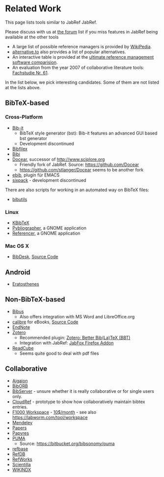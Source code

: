 # Related Work

This page lists tools similar to JabRef JabRef.

Please discuss with us at [the forum](http://discourse.jabref.org/) list if you miss features in JabRef being available at the other tools

* A large list of possible reference managers is provided by [WikiPedia](https://en.wikipedia.org/wiki/Comparison_of_reference_management_software).
* [alternative.to](http://alternativeto.net/software/jabref/) also provides a list of popular alternatives.
* An interactive table is provided at the [ultimate reference management software comparision](https://ultimate-comparisons.github.io/ultimate-reference-management-software-comparison/).
* An evaluation from the year 2007 of collaborative literature tools: [Fachstudie Nr. 61](http://www2.informatik.uni-stuttgart.de/cgi-bin/NCSTRL/NCSTRL_view.pl?id=FACH-0061&mod=0&engl=1).

In the list below, we pick interesting candidates.
Some of them are not listed at the lists above.

## BibTeX-based

### Cross-Platform

* [Bib-it](http://bib-it.sourceforge.net/index.php)
  * BibTeX style generator (bst): Bib-it features an advanced GUI based bst generator
  * Development discontinued
* [Bibfilex](https://sites.google.com/site/bibfilex/)
* [Bibi](http://bibi.sourceforge.net/)
* [Docear](http://www.docear.org/), successor of <http://www.sciplore.org>
  * Friendly fork of JabRef. Source: <https://github.com/Docear>
  * <https://github.com/stlanger/Docear> seems to be another fork
* [ebib](https://github.com/joostkremers/ebib), plugin für EMACS
* [sixpack](http://sourceforge.net/projects/sixpack/) - development discontinued

There are also scripts for working in an automated way on BibTeX files:

* [bibutils](https://sourceforge.net/p/bibutils/home/bib2xml/)

### Linux

* [KBibTeX](http://home.gna.org/kbibtex/)
* [Pybliographer](http://pybliographer.org/), a GNOME application
* [Referencer](https://launchpad.net/referencer), a GNOME application

### Mac OS X

* [BibDesk](http://bibdesk.sourceforge.net/), [Source Code](https://sourceforge.net/projects/bibdesk/files/BibDesk/)

## Android

* [Eratosthenes](https://bitbucket.org/mkmatlock/eratosthenes/wiki/Home)

## Non-BibTeX-based

* [Bibus](http://bibus-biblio.sourceforge.net/)
  * Also offers integration with MS Word and LibreOffice.org
* [calibre](http://calibre-ebook.com/) for eBooks, [Source Code](https://github.com/kovidgoyal/calibre)
* [EndNote](http://endnote.com/product-details/basic)
* [Zotero](https://www.zotero.org/)
  * Recommended plugin: [Zotero: Better Bib(La)TeX (BBT)](https://github.com/ZotPlus/zotero-better-bibtex)
  * Integration with JabRef: [JabFox Firefox Addon](https://addons.mozilla.org/en-US/firefox/addon/jabref/?src=external-github)
* [ReadCube](https://www.readcube.com/)
  * Seems quite good to deal with pdf files

## Collaborative

* [Aigaion](https://sourceforge.net/projects/aigaion/)
* [BibORB](http://savannah.nongnu.org/projects/biborb/)
* [BibServer](https://github.com/okfn/bibserver) - unsure whether it is really collaborative or for single users only.
* [CloudRef](https://github.com/JabRef/cloudref/) - prototype to show how collaboratively maintain bibtex entries.
* [F1000 Workspace](http://f1000.com/work/) - [10$/month](https://f1000.com/work/profile/#/subscription/) - see also <https://labworm.com/tool/workspace>
* [Mendeley](https://www.mendeley.com/)
* [Papers](http://www.papersapp.com/)
* [Papyres](http://dl.acm.org/citation.cfm?id=1510120)
* [PUMA](http://www.academic-puma.de/)
  * Source: <https://bitbucket.org/bibsonomy/puma>
* [refbase](http://refbase.sourceforge.net)
* [RefDB](http://refdb.sourceforge.net/)
* [RefWorks](https://www.refworks.com/)
* [Scientilla](http://www.scientilla.org/)
* [WIKINDX](http://wikindx.sourceforge.net/)
